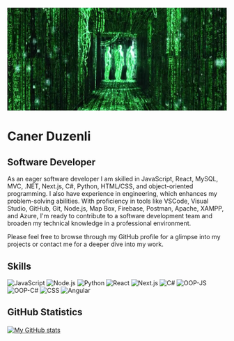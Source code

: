 ![coder](assets/coder.jpeg "coder")


# Caner Duzenli

## Software Developer 

As an eager software developer I am skilled in JavaScript, React, MySQL, MVC, .NET, Next.js, C#, Python, HTML/CSS, and object-oriented programming. I also have experience in engineering, which enhances my problem-solving abilities. With proficiency in tools like VSCode, Visual Studio, GitHub, Git, Node.js, Map Box, Firebase, Postman, Apache, XAMPP, and Azure, I'm ready to contribute to a software development team and broaden my technical knowledge in
a professional environment.

Please feel free to browse through my GitHub profile for a glimpse into my projects or contact me for a deeper dive into my work.

## Skills
![JavaScript](https://img.shields.io/badge/code-JavaScript-informational?style=for-the-badge&logo=javascript&logoColor=white&color=51be8d)
![Node.js](https://img.shields.io/badge/code-Node.js-informational?style=for-the-badge&logo=node.js&logoColor=white&color=51be8d)
![Python](https://img.shields.io/badge/code-Python-informational?style=for-the-badge&logo=python&logoColor=white&color=51be8d)
![React](https://img.shields.io/badge/code-React-informational?style=for-the-badge&logo=react&logoColor=white&color=51be8d)
![Next.js](https://img.shields.io/badge/code-Next.js-informational?style=for-the-badge&logo=next.js&logoColor=white&color=51be8d)
![C#](https://img.shields.io/badge/code-CSharp-informational?style=for-the-badge&logo=csharp&logoColor=white&color=51be8d)
![OOP-JS](https://img.shields.io/badge/concept-OOP_JS-informational?style=for-the-badge&logo=javascript&logoColor=white&color=51be8d)
![OOP-C#](https://img.shields.io/badge/concept-OOP_CSharp-informational?style=for-the-badge&logo=csharp&logoColor=white&color=51be8d)
![CSS](https://img.shields.io/badge/web-CSS-informational?style=for-the-badge&logo=css3&logoColor=white&color=51be8d)
![Angular](https://img.shields.io/badge/web-Angular-informational?style=for-the-badge&logo=angular&logoColor=white&color=51be8d)

## GitHub Statistics

<a href="https://github.com/canerduzenli">
  <img height="205px" align="center" src="https://github-readme-stats.vercel.app/api?username=canerduzenli&theme=vue&show_icons=true" alt="My GitHub stats" />
</a>

